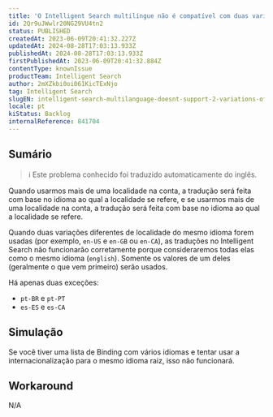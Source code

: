 ```yaml
---
title: 'O Intelligent Search multilíngue não é compatível com duas variações do mesmo idioma/idioma'
id: 2Qr9uJWwlr20NG29VU4tn2
status: PUBLISHED
createdAt: 2023-06-09T20:41:32.227Z
updatedAt: 2024-08-28T17:03:13.933Z
publishedAt: 2024-08-28T17:03:13.933Z
firstPublishedAt: 2023-06-09T20:41:32.884Z
contentType: knownIssue
productTeam: Intelligent Search
author: 2mXZkbi0oi061KicTExNjo
tag: Intelligent Search
slugEN: intelligent-search-multilanguage-doesnt-support-2-variations-of-the-same-languageidiom
locale: pt
kiStatus: Backlog
internalReference: 841704
---
```


## Sumário

>ℹ️ Este problema conhecido foi traduzido automaticamente do inglês.


Quando usarmos mais de uma localidade na conta, a tradução será feita com base no idioma ao qual a localidade se refere, e se usarmos mais de uma localidade na conta, a tradução será feita com base no idioma ao qual a localidade se refere.

Quando duas variações diferentes de localidade do mesmo idioma forem usadas (por exemplo, `en-US` e `en-GB` ou `en-CA`), as traduções no Intelligent Search não funcionarão corretamente porque consideraremos todas elas como o mesmo idioma (`english`). Somente os valores de um deles (geralmente o que vem primeiro) serão usados.

Há apenas duas exceções:

- `pt-BR` e `pt-PT`
- `es-ES` e `es-CA`

## Simulação


Se você tiver uma lista de Binding com vários idiomas e tentar usar a internacionalização para o mesmo idioma raiz, isso não funcionará.



## Workaround


N/A





